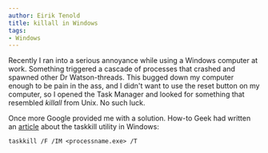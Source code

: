 ```yaml
---
author: Eirik Tenold
title: killall in Windows
tags:
- Windows
---
```


Recently I ran into a serious annoyance while using a Windows computer at work. Something triggered a 
cascade of processes that crashed and spawned other Dr Watson-threads. This bugged down my computer enough to be 
pain in the ass, and I didn't want to use the reset button on my computer, so I opened the Task Manager and 
looked for something that resembled *killall* from Unix. No such luck.

Once more Google provided me with a solution. How-to Geek had written an 
[article](http://www.howtogeek.com/howto/windows-vista/how-do-i-kill-all-the-iexploreexe-processes-at-once/) about the taskkill utility in Windows:

    taskkill /F /IM <processname.exe> /T